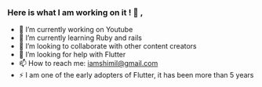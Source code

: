 
   ### Here is what I am working on it ! 👋  ,

- 🔭 I’m currently working on Youtube
- 🌱 I’m currently learning Ruby and rails
- 👯 I’m looking to collaborate with other content creators
- 🤔 I’m looking for help with Flutter 
- 📫 How to reach me:  iamshimil@gmail.com
- ⚡ I am one of the early adopters of Flutter, it has been more than 5 years

